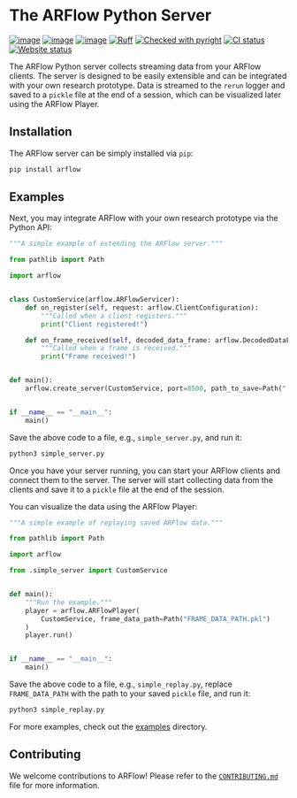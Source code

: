 # The ARFlow Python Server

[![image](https://img.shields.io/pypi/v/arflow.svg)](https://pypi.python.org/pypi/arflow)
[![image](https://img.shields.io/pypi/l/arflow.svg)](https://github.com/cake-lab/ARFlow/blob/main/LICENSE)
[![image](https://img.shields.io/pypi/pyversions/arflow.svg)](https://pypi.python.org/pypi/arflow)
[![Ruff](https://img.shields.io/endpoint?url=https://raw.githubusercontent.com/astral-sh/ruff/main/assets/badge/v2.json)](https://github.com/astral-sh/ruff)
[![Checked with pyright](https://microsoft.github.io/pyright/img/pyright_badge.svg)](https://microsoft.github.io/pyright/)
[![CI status](https://github.com/cake-lab/ARFlow/actions/workflows/ci.yml/badge.svg)](https://github.com/cake-lab/ARFlow/actions)
[![Website status](https://github.com/cake-lab/ARFlow/actions/workflows/website.yml/badge.svg)](https://github.com/cake-lab/ARFlow/actions)

The ARFlow Python server collects streaming data from your ARFlow clients. The server is designed to be easily extensible and can be integrated with your own research prototype. Data is streamed to the `rerun` logger and saved to a `pickle` file at the end of a session, which can be visualized later using the ARFlow Player.

<!-- TODO: Insert demo image -->

## Installation

The ARFlow server can be simply installed via `pip`:

```bash
pip install arflow
```

## Examples

Next, you may integrate ARFlow with your own research prototype via the Python API:

<!-- TODO: Figure out how to sync this with example scripts -->

```python
"""A simple example of extending the ARFlow server."""

from pathlib import Path

import arflow


class CustomService(arflow.ARFlowServicer):
    def on_register(self, request: arflow.ClientConfiguration):
        """Called when a client registers."""
        print("Client registered!")

    def on_frame_received(self, decoded_data_frame: arflow.DecodedDataFrame):
        """Called when a frame is received."""
        print("Frame received!")


def main():
    arflow.create_server(CustomService, port=8500, path_to_save=Path("./"))


if __name__ == "__main__":
    main()
```

Save the above code to a file, e.g., `simple_server.py`, and run it:

```bash
python3 simple_server.py
```

Once you have your server running, you can start your ARFlow clients and connect them to the server. The server will start collecting data from the clients and save it to a `pickle` file at the end of the session.

You can visualize the data using the ARFlow Player:

```python
"""A simple example of replaying saved ARFlow data."""

from pathlib import Path

import arflow

from .simple_server import CustomService


def main():
    """Run the example."""
    player = arflow.ARFlowPlayer(
        CustomService, frame_data_path=Path("FRAME_DATA_PATH.pkl")
    )
    player.run()


if __name__ == "__main__":
    main()
```

Save the above code to a file, e.g., `simple_replay.py`, replace `FRAME_DATA_PATH` with the path to your saved `pickle` file, and run it:

```bash
python3 simple_replay.py
```

For more examples, check out the [examples](https://github.com/cake-lab/ARFlow/tree/main/python/examples) directory.

## Contributing

We welcome contributions to ARFlow! Please refer to the [`CONTRIBUTING.md`](https://github.com/cake-lab/ARFlow/blob/main/CONTRIBUTING.md) file for more information.
